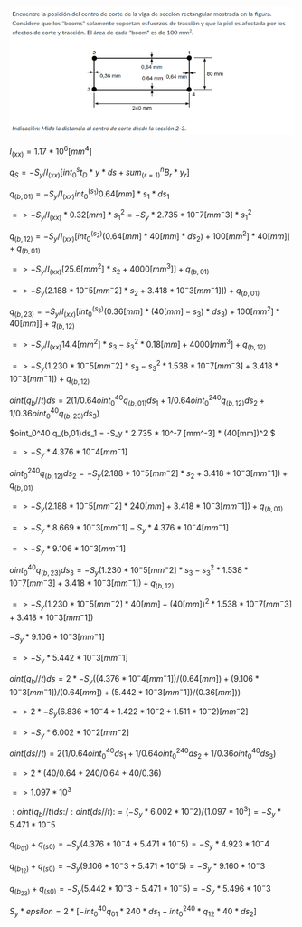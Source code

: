 ![](p.png)

$I_(x x) = 1.17 * 10^6[mm^4]$

$q_S = -S_y/I_(x x) [int_0^s t_D * y * ds + sum_(r=1)^n B_r * y_r]$

$q_(b,01) = -S_y/I_(x x) int_0^(s_1) 0.64[mm] * s_1 * ds_1$

$=> -S_y/I_(x x) * 0.32[mm] * s_1^2 = -S_y * 2.735 * 10^-7 [mm^-3] * s_1^2$

$q_(b,12) = -S_y/I_(x x) [int_0^(s_2) (0.64[mm] * 40[mm] * ds_2) + 100[mm^2] * 40[mm]] + q_(b,01)$

$=> -S_y/I_(x x) [25.6[mm^2] * s_2 + 4000[mm^3]] + q_(b,01)$

$=> -S_y (2.188 * 10^-5[mm^-2] * s_2 + 3.418 * 10^-3 [mm^-1]]) + q_(b,01)$

$q_(b,23) = -S_y/I_(x x) [int_0^(s_3) (0.36[mm] * (40[mm] - s_3) * ds_3) + 100[mm^2] * 40[mm]] + q_(b,12)$

$=> -S_y/I_(x x) {14.4[mm^2] * s_3 - s_3^2 * 0.18[mm] + 4000[mm^3]} + q_(b,12)$

$=> -S_y (1.230 * 10^-5[mm^-2] * s_3 - s_3^2 * 1.538 * 10^-7[mm^-3] + 3.418 * 10^-3 [mm^-1]) + q_(b,12)$

$oint(q_b//t) ds = 2(1/0.64 oint_0^40 q_(b,01)ds_1 + 1/0.64 oint_0^240 q_(b,12)ds_2 + 1/0.36 oint_0^40 q_(b,23) ds_3)$

$oint_0^40 q_(b,01)ds_1 = -S_y * 2.735 * 10^-7 [mm^-3] * (40[mm])^2 $

$=> -S_y * 4.376 * 10^-4[mm^-1]$

$oint_0^240 q_(b,12)ds_2 = -S_y (2.188 * 10^-5[mm^-2] * s_2 + 3.418 * 10^-3 [mm^-1]) + q_(b,01)$

$=> -S_y (2.188 * 10^-5[mm^-2] * 240[mm] + 3.418 * 10^-3 [mm^-1]) + q_(b,01)$

$=> -S_y * 8.669 * 10^-3[mm^-1] - S_y * 4.376 * 10^-4[mm^-1]$

$=> -S_y * 9.106 * 10^-3[mm^-1]$

$oint_0^40 q_(b,23) ds_3 = -S_y (1.230 * 10^-5[mm^-2] * s_3 - s_3^2 * 1.538 * 10^-7[mm^-3] + 3.418 * 10^-3 [mm^-1]) + q_(b,12)$

$=> -S_y (1.230 * 10^-5[mm^-2] * 40[mm] - (40[mm])^2 * 1.538 * 10^-7[mm^-3] + 3.418 * 10^-3 [mm^-1])$

$-S_y * 9.106 * 10^-3[mm^-1]$

$=> -S_y * 5.442 * 10^-3[mm^-1]$

$oint(q_b//t) ds = 2 * -S_y ((4.376 * 10^-4[mm^-1]) / (0.64[mm]) + (9.106 * 10^-3[mm^-1]) / (0.64[mm]) + (5.442 * 10^-3[mm^-1])/(0.36[mm]))$

$=> 2 * -S_y (6.836 * 10^-4 + 1.422 * 10^-2 + 1.511 * 10^-2)[mm^-2]$

$=> -S_y * 6.002 * 10^-2[mm^-2]$

$oint(ds//t) = 2(1/0.64 oint_0^40 ds_1 + 1/0.64 oint_0^240 ds_2 + 1/0.36 oint_0^40 ds_3)$

$=> 2 * (40/0.64 + 240/0.64 + 40/0.36)$

$=> 1.097 * 10^3$

${:oint(q_b//t) ds:}/{: oint(ds//t) :} = (-S_y * 6.002 * 10^-2) / (1.097 * 10^3) = -S_y * 5.471 * 10^-5$

$q_(b_01) + q_(s0) = -S_y (4.376 * 10^-4 + 5.471 * 10^-5) = -S_y * 4.923 * 10^-4$

$q_(b_12) + q_(s0) = -S_y (9.106 * 10^-3 + 5.471 * 10^-5) = -S_y * 9.160 * 10^-3$

$q_(b_23) + q_(s0) = -S_y (5.442 * 10^-3 + 5.471 * 10^-5) = -S_y * 5.496 * 10^-3$

$S_y * epsilon = 2 * [-int_0^40 q_01 * 240 * ds_1 - int_0^240 * q_12 * 40 * ds_2]$